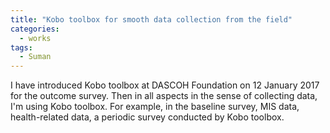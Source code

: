 ```yaml
---
title: "Kobo toolbox for smooth data collection from the field"
categories:
  - works
tags:
  - Suman
---
```


I have introduced Kobo toolbox at DASCOH Foundation on 12 January 2017 for the outcome survey. Then in all aspects in the sense of collecting data, I'm using Kobo toolbox. For example, in the baseline survey, MIS data, health-related data, a periodic survey conducted by Kobo toolbox.
